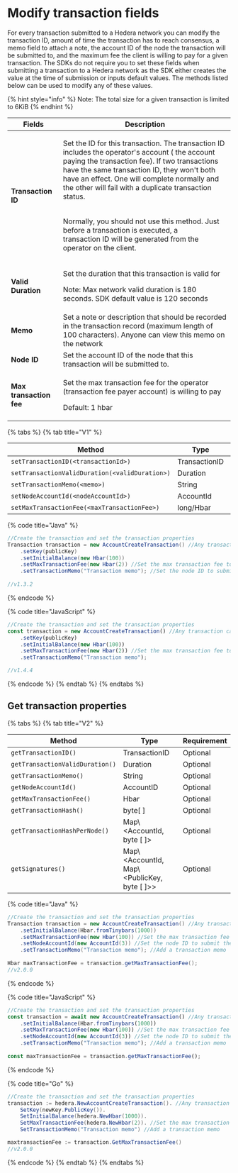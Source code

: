 # Modify transaction fields

For every transaction submitted to a Hedera network you can modify the transaction ID, amount of time the transaction has to reach consensus, a memo field to attach a note, the account ID of the node the transaction will be submitted to, and the maximum fee the client is willing to pay for a given transaction. The SDKs do not require you to set these fields when submitting a transaction to a Hedera network as the SDK either creates the value at the time of submission or inputs default values. The methods listed below can be used to modify any of these values.

{% hint style="info" %}
Note: The total size for a given transaction is limited to 6KiB
{% endhint %}

| **Fields**              | **Description**                                                                                                                                                                                                                                                                                                                                                                                                                                                                   |
| ----------------------- | --------------------------------------------------------------------------------------------------------------------------------------------------------------------------------------------------------------------------------------------------------------------------------------------------------------------------------------------------------------------------------------------------------------------------------------------------------------------------------- |
| **Transaction ID**      | <p>Set the ID for this transaction. The transaction ID includes the operator's account ( the account paying the transaction fee). If two transactions have the same transaction ID, they won't both have an effect. One will complete normally and the other will fail with a duplicate transaction status.</p><p><br>Normally, you should not use this method. Just before a transaction is executed, a<br>transaction ID will be generated from the operator on the client.</p> |
| **Valid Duration**      | <p>Set the duration that this transaction is valid for</p><p>Note: Max network valid duration is 180 seconds. SDK default value is 120 seconds</p>                                                                                                                                                                                                                                                                                                                                |
| **Memo**                | Set a note or description that should be recorded in the transaction record (maximum length of 100 characters). Anyone can view this memo on the network                                                                                                                                                                                                                                                                                       |
| **Node ID**             | Set the account ID of the node that this transaction will be submitted to.                                                                                                                                                                                                                                                                                                                                                                                        |
| **Max transaction fee** | <p>Set the max transaction fee for the operator (transaction fee payer account) is willing to pay</p><p>Default: 1 hbar</p>                                                                                                                                                                                                                                                                                                                                                       |

{% tabs %}
{% tab title="V1" %}

| Method                                         | Type          | Requirement |
| ---------------------------------------------- | ------------- | ----------- |
| `setTransactionID(<transactionId>)`            | TransactionID | Optional    |
| `setTransactionValidDuration(<validDuration>)` | Duration      | Optional    |
| `setTransactionMemo(<memo>)`                   | String        | Optional    |
| `setNodeAccountId(<nodeAccountId>)`            | AccountId     | Optional    |
| `setMaxTransactionFee(<maxTransactionFee>)`    | long/Hbar     | Optional    |

{% code title="Java" %}

```java
//Create the transaction and set the transaction properties
Transaction transaction = new AccountCreateTransaction() //Any transaction can be applied here
    .setKey(publicKey)
    .setInitialBalance(new Hbar(100))
    .setMaxTransactionFee(new Hbar(2)) //Set the max transaction fee to 2 hbar
    .setTransactionMemo("Transaction memo"); //Set the node ID to submit the transaction to
    
//v1.3.2
```

{% endcode %}

{% code title="JavaScript" %}

```javascript
//Create the transaction and set the transaction properties
const transaction = new AccountCreateTransaction() //Any transaction can be applied here
    .setKey(publicKey)
    .setInitialBalance(new Hbar(100))
    .setMaxTransactionFee(new Hbar(2)) //Set the max transaction fee to 2 hbar
    .setTransactionMemo("Transaction memo"); 

//v1.4.4
```

{% endcode %}
{% endtab %}
{% endtabs %}

## Get transaction properties

{% tabs %}
{% tab title="V2" %}

| Method                          | Type                                                                                                 | Requirement |
| ------------------------------- | ---------------------------------------------------------------------------------------------------- | ----------- |
| `getTransactionID()`            | TransactionID                                                                                        | Optional    |
| `getTransactionValidDuration()` | Duration                                                                                             | Optional    |
| `getTransactionMemo()`          | String                                                                                               | Optional    |
| `getNodeAccountId()`            | AccountID                                                                                            | Optional    |
| `getMaxTransactionFee()`        | Hbar                                                                                                 | Optional    |
| `getTransactionHash()`          | byte\[ ]                                        | Optional    |
| `getTransactionHashPerNode()`   | Map\\<AccountId, byte \[ ]>                    | Optional    |
| `getSignatures()`               | Map\\<AccountId, Map\\<PublicKey, byte \[ ]>> | Optional    |

{% code title="Java" %}

```java
//Create the transaction and set the transaction properties
Transaction transaction = new AccountCreateTransaction() //Any transaction can be applied here
    .setInitialBalance(Hbar.fromTinybars(1000))
    .setMaxTransactionFee(new Hbar(100)) //Set the max transaction fee to 100 hbar
    .setNodeAccountId(new AccountId(3)) //Set the node ID to submit the transaction to
    .setTransactionMemo("Transaction memo"); //Add a transaction memo
    
Hbar maxTransactionFee = transaction.getMaxTransactionFee();
//v2.0.0
```

{% endcode %}

{% code title="JavaScript" %}

```javascript
//Create the transaction and set the transaction properties
const transaction = await new AccountCreateTransaction() //Any transaction can be applied here
    .setInitialBalance(Hbar.fromTinybars(1000))
    .setMaxTransactionFee(new Hbar(100)) //Set the max transaction fee to 100 hbar
    .setNodeAccountId(new AccountId(3)) //Set the node ID to submit the transaction to
    .setTransactionMemo("Transaction memo"); //Add a transaction memo
    
const maxTransactionFee = transaction.getMaxTransactionFee();
```

{% endcode %}

{% code title="Go" %}

```java
//Create the transaction and set the transaction properties
transaction := hedera.NewAccountCreateTransaction(). //Any transaction can be applied here
    SetKey(newKey.PublicKey()).
    SetInitialBalance(hedera.NewHbar(1000)). 
    SetMaxTransactionFee(hedera.NewHbar(2)). //Set the max transaction fee to 2 hbar
    SetTransactionMemo("Transaction memo") //Add a transaction memo

maxtransactionFee := transaction.GetMaxTransactionFee()
//v2.0.0         
```

{% endcode %}
{% endtab %}
{% endtabs %}

##
